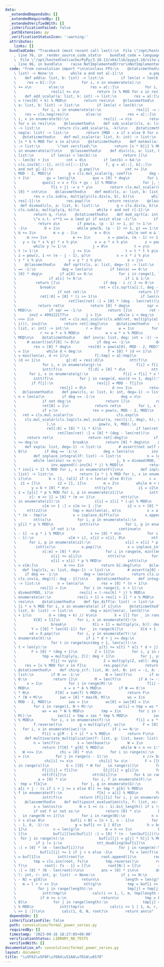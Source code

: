 ```yaml
---
data:
  _extendedDependsOn: []
  _extendedRequiredBy: []
  _extendedVerifiedWith: []
  _isVerificationFailed: false
  _pathExtension: py
  _verificationStatusIcon: ':warning:'
  attributes:
    links: []
  bundledCode: "Traceback (most recent call last):\n  File \"/opt/hostedtoolcache/PyPy/3.10.13/x64/lib/pypy3.10/site-packages/onlinejudge_verify/documentation/build.py\"\
    , line 76, in _render_source_code_stat\n    bundled_code = language.bundle(\n\
    \  File \"/opt/hostedtoolcache/PyPy/3.10.13/x64/lib/pypy3.10/site-packages/onlinejudge_verify/languages/python.py\"\
    , line 96, in bundle\n    raise NotImplementedError\nNotImplementedError\n"
  code: "from convolution import *\n\n\nclass FPS:\n    @staticmethod\n    def shrink(a:\
    \ list) -> None:\n        while a and not a[-1]:\n            a.pop()\n\n    @staticmethod\n\
    \    def add(a: list, b: list) -> list:\n        if len(a) < len(b):\n       \
    \     res = b[::]\n            for i, x in enumerate(a):\n                res[i]\
    \ += x\n        else:\n            res = a[::]\n            for i, x in enumerate(b):\n\
    \                res[i] += x\n        return [x % MOD for x in res]\n\n    @staticmethod\n\
    \    def add_scalar(a: list, k: int) -> list:\n        res = a[:]\n        res[0]\
    \ = (res[0] + k) % MOD\n        return res\n\n    @classmethod\n    def sub(cls,\
    \ a: list, b: list) -> list:\n        if len(a) < len(b):\n            res = b[::]\n\
    \            for i, x in enumerate(a):\n                res[i] -= x\n        \
    \    res = cls.neg(res)\n        else:\n            res = a[::]\n            for\
    \ i, x in enumerate(b):\n                res[i] -= x\n        return [x % MOD\
    \ for x in res]\n\n    @classmethod\n    def sub_scalar(cls, a: list, k: int)\
    \ -> list:\n        return cls.add_scalar(a, -k)\n\n    @staticmethod\n    def\
    \ neg(a: list) -> list:\n        return [MOD - x if x else 0 for x in a]\n\n \
    \   @staticmethod\n    def mul_scalar(a: list, k: int) -> list:\n        return\
    \ [x * k % MOD for x in a]\n\n    @staticmethod\n    def matmul(a: list, b: list)\
    \ -> list:\n        \"not verified\"\n        return [x * b[i] % MOD for i, x\
    \ in enumerate(a)]\n\n    @classmethod\n    def div(cls, a: list, b: list) ->\
    \ list:\n        if len(a) < len(b):\n            return []\n        n = len(a)\
    \ - len(b) + 1\n        cnt = 0\n        if len(b) > 64:\n            return multiply(a[::-1][:n],\
    \ cls.inv(b[::-1], n))[:n][::-1]\n        f, g = a[::], b[::]\n        while g\
    \ and not g[-1]:\n            g.pop()\n            cnt += 1\n        coef = pow(g[-1],\
    \ MOD - 2, MOD)\n        g = cls.mul_scalar(g, coef)\n        deg = len(f) - len(g)\
    \ + 1\n        gs = len(g)\n        quo = [0] * deg\n        for i in range(deg)[::-1]:\n\
    \            quo[i] = x = f[i + gs - 1] % MOD\n            for j, y in enumerate(g):\n\
    \                f[i + j] -= x * y\n        return cls.mul_scalar(quo, coef) +\
    \ [0] * cnt\n\n    @classmethod\n    def mod(cls, a: list, b: list) -> list:\n\
    \        res = cls.sub(a, multiply(cls.div(a, b), b))\n        while res and not\
    \ res[-1]:\n            res.pop()\n        return res\n\n    @classmethod\n  \
    \  def divmod(cls, a: list, b: list):\n        q = cls.div(a, b)\n        r =\
    \ cls.sub(a, multiply(q, b))\n        while r and not r[-1]:\n            r.pop()\n\
    \        return q, r\n\n    @staticmethod\n    def mod_sqrt(a: int, p: int):\n\
    \        \"x s.t. x**2 == a (mod p) if exist else -1\"\n        if a < 2:\n  \
    \          return a\n        if pow(a, (p - 1) >> 1, p) != 1:\n            return\
    \ -1\n        b = 1\n        while pow(b, (p - 1) >> 1, p) == 1:\n           \
    \ b += 1\n        m = p - 1\n        e = 0\n        while not m & 1:\n       \
    \     m >>= 1\n            e += 1\n        x = pow(a, (m - 1) >> 1, p)\n     \
    \   y = (a * x % p) * x % p\n        x = a * x % p\n        z = pow(b, m, p)\n\
    \        while y != 1:\n            j = 0\n            t = y\n            while\
    \ t != 1:\n                j += 1\n                t = t * t % p\n           \
    \ z = pow(z, 1 << (e - j - 1), p)\n            x = x * z % p\n            z =\
    \ z * z % p\n            y = y * z % p\n            e = j\n        return x\n\n\
    \    @classmethod\n    def sqrt(cls, a: list, deg=-1) -> list:\n        if deg\
    \ == -1:\n            deg = len(a)\n        if len(a) == 0:\n            return\
    \ [0] * deg\n        if a[0] == 0:\n            for i in range(1, len(a)):\n \
    \               if a[i] != 0:\n                    if i & 1:\n               \
    \         return []\n                    if deg - i // 2 <= 0:\n             \
    \           break\n                    ret = cls.sqrt(a[i:], deg - i // 2)\n \
    \                   if not ret:\n                        return []\n         \
    \           ret[:0] = [0] * (i >> 1)\n                    if len(ret) < deg:\n\
    \                        ret[len(ret) :] = [0] * (deg - len(ret))\n          \
    \          return ret\n            return [0] * deg\n        sqr = cls.mod_sqrt(a[0],\
    \ MOD)\n        if sqr == -1:\n            return []\n        ret = [sqr]\n  \
    \      inv2 = 499122177\n        i = 1\n        while i < deg:\n            i\
    \ <<= 1\n            ret = cls.mul_scalar(cls.add(ret, multiply(a[:i], cls.inv(ret,\
    \ i))), inv2)\n        return ret[:deg]\n\n    @staticmethod\n    def eval(a:\
    \ list, x: int) -> int:\n        r = 0\n        w = 1\n        for v in a:\n \
    \           r += w * v % MOD\n            w = w * x % MOD\n        return r %\
    \ MOD\n\n    @staticmethod\n    def inv(a: list, deg: int = -1) -> list:\n   \
    \     # assert(self[0] != 0)\n        if deg == -1:\n            deg = len(a)\n\
    \        res = [0] * deg\n        res[0] = pow(a[0], MOD - 2, MOD)\n        d\
    \ = 1\n        while d < deg:\n            f = [0] * (d << 1)\n            tmp\
    \ = min(len(a), d << 1)\n            f[:tmp] = a[:tmp]\n            g = [0] *\
    \ (d << 1)\n            g[:d] = res[:d]\n            ntt(f)\n            ntt(g)\n\
    \            for i, x in enumerate(g):\n                f[i] = f[i] * x % MOD\n\
    \            intt(f)\n            f[:d] = [0] * d\n            ntt(f)\n      \
    \      for i, x in enumerate(g):\n                f[i] = f[i] * x % MOD\n    \
    \        intt(f)\n            for j in range(d, min(d << 1, deg)):\n         \
    \       if f[j]:\n                    res[j] = MOD - f[j]\n                else:\n\
    \                    res[j] = 0\n            d <<= 1\n        return res\n\n \
    \   @classmethod\n    def pow(cls, a: list, k: int, deg=-1) -> list:\n       \
    \ n = len(a)\n        if deg == -1:\n            deg = n\n        if k == 0:\n\
    \            if not deg:\n                return []\n            ret = [0] * deg\n\
    \            ret[0] = 1\n            return ret\n        for i, x in enumerate(a):\n\
    \            if x:\n                rev = pow(x, MOD - 2, MOD)\n             \
    \   ret = cls.mul_scalar(\n                    cls.exp(\n                    \
    \    cls.mul_scalar(cls.log(cls.mul_scalar(a, rev)[i:], deg), k), deg\n      \
    \              ),\n                    pow(x, k, MOD),\n                )\n  \
    \              ret[:0] = [0] * (i * k)\n                if len(ret) < deg:\n \
    \                   ret[len(ret) :] = [0] * (deg - len(ret))\n               \
    \     return ret\n                return ret[:deg]\n            if (i + 1) * k\
    \ >= deg:\n                break\n        return [0] * deg\n\n    @staticmethod\n\
    \    def exp(a: list, deg=-1) -> list:\n        # assert(not self or self[0] ==\
    \ 0)\n        if deg == -1:\n            deg = len(a)\n        inv = [0, 1]\n\n\
    \        def inplace_integral(F: list) -> list:\n            n = len(F)\n    \
    \        while len(inv) <= n:\n                j, k = divmod(MOD, len(inv))\n\
    \                inv.append((-inv[k] * j) % MOD)\n            return [0] + [x\
    \ * inv[i + 1] % MOD for i, x in enumerate(F)]\n\n        def inplace_diff(F:\
    \ list) -> list:\n            return [x * i % MOD for i, x in enumerate(F) if\
    \ i]\n\n        b = [1, (a[1] if 1 < len(a) else 0)]\n        c = [1]\n      \
    \  z1 = []\n        z2 = [1, 1]\n        m = 2\n        while m < deg:\n     \
    \       y = b + [0] * m\n            ntt(y)\n            z1 = z2\n           \
    \ z = [y[i] * p % MOD for i, p in enumerate(z1)]\n            intt(z)\n      \
    \      z[: m >> 1] = [0] * (m >> 1)\n            ntt(z)\n            for i, p\
    \ in enumerate(z1):\n                z[i] = z[i] * (-p) % MOD\n            intt(z)\n\
    \            c[m >> 1 :] = z[m >> 1 :]\n            z2 = c + [0] * m\n       \
    \     ntt(z2)\n            tmp = min(len(a), m)\n            x = a[:tmp] + [0]\
    \ * (m - tmp)\n            x = inplace_diff(x)\n            x.append(0)\n    \
    \        ntt(x)\n            for i, p in enumerate(x):\n                x[i] =\
    \ y[i] * p % MOD\n            intt(x)\n            for i, p in enumerate(b):\n\
    \                if not i:\n                    continue\n                x[i\
    \ - 1] -= p * i % MOD\n            x += [0] * m\n            for i in range(m\
    \ - 1):\n                x[m + i], x[i] = x[i], 0\n            ntt(x)\n      \
    \      for i, p in enumerate(z2):\n                x[i] = x[i] * p % MOD\n   \
    \         intt(x)\n            x.pop()\n            x = inplace_integral(x)\n\
    \            x[:m] = [0] * m\n            for i in range(m, min(len(a), m << 1)):\n\
    \                x[i] += a[i]\n            ntt(x)\n            for i, p in enumerate(y):\n\
    \                x[i] = x[i] * p % MOD\n            intt(x)\n            b[m:]\
    \ = x[m:]\n            m <<= 1\n        return b[:deg]\n\n    @classmethod\n \
    \   def log(cls, a: list, deg=-1) -> list:\n        # assert(a[0] == 1)\n    \
    \    if deg == -1:\n            deg = len(a)\n        return cls.integral(multiply(cls.fps_diff(a),\
    \ cls.inv(a, deg))[: deg - 1])\n\n    @staticmethod\n    def integral(a: list)\
    \ -> list:\n        n = len(a)\n        res = [0] * (n + 1)\n        if n:\n \
    \           res[1] = 1\n        for i in range(2, n + 1):\n            j, k =\
    \ divmod(MOD, i)\n            res[i] = (-res[k] * j) % MOD\n        for i, x in\
    \ enumerate(a):\n            res[i + 1] = res[i + 1] * x % MOD\n        return\
    \ res\n\n    @staticmethod\n    def fps_diff(a: list) -> list:\n        return\
    \ [i * x % MOD for i, x in enumerate(a) if i]\n\n    @staticmethod\n    def composition(a:\
    \ list, b: list) -> list:\n        deg = min(len(a), len(b))\n        k = int(deg**0.5\
    \ + 1)\n        d = (deg + k) // k\n\n        X = [[] for _ in range(k + 1)]\n\
    \        X[0] = [1]\n        for i, x in enumerate(X):\n            if i == k:\n\
    \                break\n            X[i + 1] = multiply(x, b)[: deg + 1]\n\n \
    \       Y = [[0] * len(X[-1]) for _ in range(k)]\n        X[d + 1 :] = []\n  \
    \      xd = X.pop()\n        for i, y in enumerate(Y):\n            for j, x in\
    \ enumerate(X):\n                if i * d + j >= deg:\n                    break\n\
    \                for t in range(min(deg + 1, len(x))):\n                    if\
    \ t < len(y):\n                        y[t] += x[t] * a[i * d + j] % MOD\n\n \
    \       F = [0] * (deg + 1)\n        Z = [1]\n        for i, y in enumerate(Y):\n\
    \            tmp = multiply(y, Z)[: deg + 1]\n            for j, yy in enumerate(tmp):\n\
    \                F[j] += yy\n            Z = multiply(Z, xd)[: deg + 1]\n    \
    \    res = [x % MOD for x in F]\n        res.pop()\n        return res\n\n   \
    \ @staticmethod\n    def chirp_z(f: list, W: int, N: int = -1, A: int = 1) ->\
    \ list:\n        if N == -1:\n            N = len(f)\n        if not f or N ==\
    \ 0:\n            return []\n        M = len(f)\n        if A != -1:\n       \
    \     x = 1\n            for i in range(M):\n                f[i] = f[i] * x %\
    \ MOD\n                x = x * A % MOD\n        if W == 0:\n            F = [f[0]]\
    \ * N\n            F[0] = sum(f) % MOD\n            return F\n        wc = [0]\
    \ * (N + M)\n        iwc = [0] * max(N, M)\n        ws = 1\n        iW = pow(W,\
    \ MOD - 2, MOD)\n        iws = 1\n        wc[0] = iwc[0] = 1\n        tmp = 1\n\
    \        for i in range(1, N + M):\n            wc[i] = tmp = ws * tmp % MOD\n\
    \            ws = ws * W % MOD\n        tmp = 1\n        for i in range(1, max(N,\
    \ M)):\n            iwc[i] = tmp = iws * tmp % MOD\n            iws = iws * iW\
    \ % MOD\n        for i, x in enumerate(f):\n            f[i] = x * iwc[i] % MOD\n\
    \        f.reverse()\n        g = multiply(f, wc)\n        F = [0] * N\n     \
    \   for i, x in enumerate(iwc):\n            if i == N:\n                break\n\
    \            F[i] = g[M - 1 + i] * x % MOD\n        return F\n\n    @staticmethod\n\
    \    def multivariate_multiplication(f: list, g: list, base: list) -> list:\n\
    \        n = len(f)\n        s = len(base)\n        W = 1\n        if s == 0:\n\
    \            return [f[0] * g[0] % MOD]\n        while W < n << 1:\n         \
    \   W <<= 1\n        chi = [0] * n\n        for i in range(n):\n            x\
    \ = i\n            for j in range(s - 1):\n                x //= base[j]\n   \
    \             chi[i] += x\n            chi[i] %= s\n        F = [[0] * W for _\
    \ in range(s)]\n        G = [[0] * W for _ in range(s)]\n        for i, j in enumerate(chi):\n\
    \            F[j][i] = f[i]\n            G[j][i] = g[i]\n        for i in range(s):\n\
    \            ntt(F[i])\n            ntt(G[i])\n        for k in range(W):\n  \
    \          a = [0] * s\n            for i, f in enumerate(F):\n              \
    \  tmp = f[k]\n                for j, g in enumerate(G):\n                   \
    \ a[i + j - (s if i + j >= s else 0)] += tmp * g[k] % MOD\n            for i,\
    \ f in enumerate(F):\n                f[k] = a[i] % MOD\n        for f in F:\n\
    \            intt(f)\n        return [F[j][i] for i, j in enumerate(chi)]\n\n\
    \    @classmethod\n    def multipoint_evaluation(cls, f: list, xs: list) -> list:\n\
    \        s = len(xs)\n        N = 1 << (s - 1).bit_length() if s != 1 else 2\n\
    \        if not f or not xs:\n            return [0] * s\n        buf = [[] for\
    \ _ in range(N << 1)]\n        for i in range(N):\n            n = -xs[i] if i\
    \ < s else 0\n            buf[i + N] = [n + 1, n - 1]\n        for i in range(N\
    \ - 1, 0, -1):\n            g = buf[i << 1 | 0]\n            h = buf[i << 1 |\
    \ 1]\n            n = len(g)\n            m = n << 1\n            buf[i][n:] =\
    \ []\n            buf[i][len(buf[i]) :] = [0] * (n - len(buf[i]))\n          \
    \  for j in range(n):\n                buf[i][j] = g[j] * h[j] % MOD - 1\n   \
    \         if i != 1:\n                ntt_doubling(buf[i])\n                buf[i][len(buf[i])\
    \ :] = [0] * (m - len(buf[i]))\n                for j in range(m):\n         \
    \           buf[i][j] += 1 if j < n else -1\n        fs = len(f)\n        root\
    \ = buf[1]\n        intt(root)\n        root.append(1)\n        root.reverse()\n\
    \        tmp = cls.inv(root, fs)\n        tmp.reverse()\n        root = multiply(tmp,\
    \ f)\n        root[: fs - 1] = []\n        root[N:] = []\n        root[len(root)\
    \ :] = [0] * (N - len(root))\n\n        ans = [0] * s\n\n        def calc(i: int,\
    \ l: int, r: int, g: list) -> None:\n            if i >= N:\n                ans[i\
    \ - N] = g[0]\n                return\n            length = len(g)\n         \
    \   m = l + r >> 1\n            ntt(g)\n            tmp = buf[i << 1 | 1]\n  \
    \          for j in range(length):\n                tmp[j] = tmp[j] * g[j] % MOD\n\
    \            intt(tmp)\n            calc(i << 1, l, m, tmp[length >> 1 :])\n \
    \           if m >= s:\n                return\n            tmp = buf[i << 1 |\
    \ 0]\n            for j in range(length):\n                tmp[j] = tmp[j] * g[j]\
    \ % MOD\n            intt(tmp)\n            calc(i << 1 | 1, m, r, tmp[length\
    \ >> 1 :])\n\n        calc(1, 0, N, root)\n        return ans\n"
  dependsOn: []
  isVerificationFile: false
  path: convolution/formal_power_series.py
  requiredBy: []
  timestamp: '2023-09-16 18:27:05+09:00'
  verificationStatus: LIBRARY_NO_TESTS
  verifiedWith: []
documentation_of: convolution/formal_power_series.py
layout: document
title: "\u5F62\u5F0F\u7684\u51AA\u7D1A\u6570"
---
```

